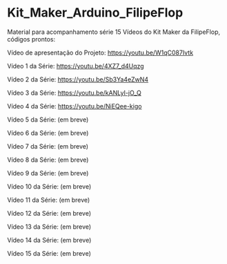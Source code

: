 # Kit_Maker_Arduino_FilipeFlop

Material para acompanhamento série 15 Vídeos do Kit Maker da FilipeFlop, códigos prontos:

Vídeo de apresentação do Projeto: https://youtu.be/W1qC087Ivtk

Vídeo 1 da Série: https://youtu.be/4XZ7_d4Uqzg

Vídeo 2 da Série: https://youtu.be/Sb3Ya4eZwN4

Vídeo 3 da Série: https://youtu.be/kANLyI-jO_Q

Vídeo 4 da Série: https://youtu.be/NiEQee-kigo

Vídeo 5 da Série: (em breve)

Vídeo 6 da Série: (em breve)

Vídeo 7 da Série: (em breve)

Vídeo 8 da Série: (em breve)

Vídeo 9 da Série: (em breve)

Vídeo 10 da Série: (em breve)

Vídeo 11 da Série: (em breve)

Vídeo 12 da Série: (em breve)

Vídeo 13 da Série: (em breve)

Vídeo 14 da Série: (em breve)

Vídeo 15 da Série: (em breve)
